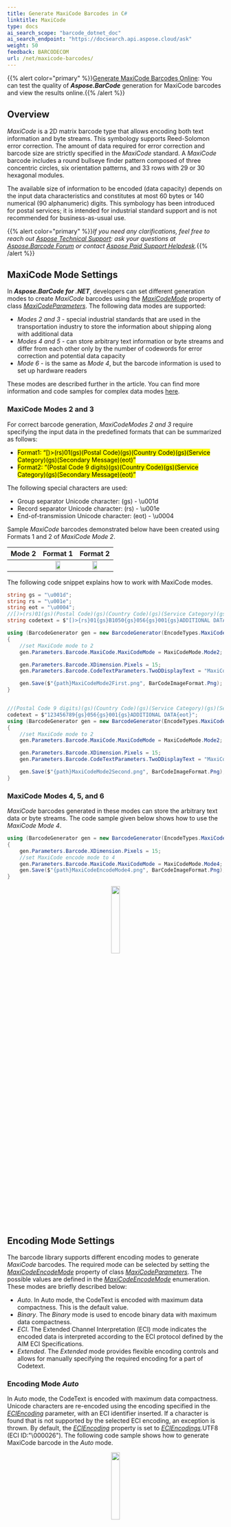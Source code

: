 ```yaml
---
title: Generate MaxiCode Barcodes in C#
linktitle: MaxiCode
type: docs
ai_search_scope: "barcode_dotnet_doc"
ai_search_endpoint: "https://docsearch.api.aspose.cloud/ask"
weight: 50
feedback: BARCODECOM
url: /net/maxicode-barcodes/
---
```

{{% alert color="primary" %}}[Generate MaxiCode Barcodes Online](https://products.aspose.app/barcode/generate/maxicode): You can test the quality of ***Aspose.BarCode*** generation for MaxiCode barcodes and view the results online.{{% /alert %}}

## **Overview**
*MaxiCode* is a 2D matrix barcode type that allows encoding both text information and byte streams. This symbology supports Reed-Solomon error correction. The amount of data required for error correction and barcode size are strictly specified in the *MaxiCode* standard. A *MaxiCode* barcode includes a round bullseye finder pattern composed of three concentric circles, six orientation patterns, and 33 rows with 29 or 30 hexagonal modules.  
  
The available size of information to be encoded (data capacity) depends on the input data characteristics and constitutes at most 60 bytes or 140 numerical (90 alphanumeric) digits. This symbology has been introduced for postal services; it is intended for industrial standard support and is not recommended for business-as-usual use.
  
{{% alert color="primary" %}}*If you need any clarifications, feel free to reach out [Aspose Technical Support](/barcode/net/technical-support/): ask your questions at [Aspose.Barcode Forum](https://forum.aspose.com/c/barcode/13) or contact [Aspose Paid Support Helpdesk](https://helpdesk.aspose.com/).*{{% /alert %}}

## **MaxiCode Mode Settings**
In ***Aspose.BarCode for .NET***, developers can set different generation modes to create *MaxiCode* barcodes using the [*MaxiCodeMode*](https://reference.aspose.com/barcode/net/aspose.barcode.generation/maxicodeparameters/maxicodemode) property of class [*MaxiCodeParameters*](https://reference.aspose.com/barcode/net/aspose.barcode.generation/maxicodeparameters). The following data modes are supported: 
- *Modes 2 and 3* - special industrial standards that are used in the transportation industry to store the information about shipping along with additional data
- *Modes 4 and 5* - can store arbitrary text information or byte streams and differ from each other only by the number of codewords for error correction and potential data capacity
- *Mode 6* - is the same as *Mode 4*, but the barcode information is used to set up hardware readers

These modes are described further in the article. You can find more information and code samples for complex data modes [here](/net/complex-maxicode/).   

### **MaxiCode Modes 2 and 3**
For correct barcode generation, *MaxiCodeModes 2 and 3* require specifying the input data in the predefined formats that can be summarized as follows:  
- <mark>Format1: “[)>(rs)01(gs)(Postal Code)(gs)(Country Code)(gs)(Service Category)(gs)(Secondary Message)(eot)”</mark>
- <mark>Format2: “(Postal Code 9 digits)(gs)(Country Code)(gs)(Service Category)(gs)(Secondary Message)(eot)”</mark>
  
The following special characters are used:
- Group separator Unicode character: (gs) - \u001d
- Record separator Unicode character: (rs) - \u001e
- End-of-transmission Unicode character: (eot) - \u0004
  
Sample *MaxiCode* barcodes demonstrated below have been created using Formats 1 and 2 of *MaxiCode Mode 2*.
   
|Mode 2|Format 1|Format 2|
| :-: | :-: | :-: |
| |<img src="maxicodemode2first.png" width="40%" height="40%">|<img src="maxicodemode2second.png" width="40%" height="40%">|
  
The following code snippet explains how to work with MaxiCode modes.

``` csharp
string gs = "\u001d";
string rs = "\u001e";
string eot = "\u0004";
//[)>(rs)01(gs)(Postal Code)(gs)(Country Code)(gs)(Service Category)(gs)(Secondary Message)(eot)
string codetext = $"[)>{rs}01{gs}B1050{gs}056{gs}001{gs}ADDITIONAL DATA{eot}";

using (BarcodeGenerator gen = new BarcodeGenerator(EncodeTypes.MaxiCode, codetext))
{
    //set MaxiCode mode to 2
    gen.Parameters.Barcode.MaxiCode.MaxiCodeMode = MaxiCodeMode.Mode2;

    gen.Parameters.Barcode.XDimension.Pixels = 15;
    gen.Parameters.Barcode.CodeTextParameters.TwoDDisplayText = "MaxiCode Mode 2";

    gen.Save($"{path}MaxiCodeMode2First.png", BarCodeImageFormat.Png);
}


//(Postal Code 9 digits)(gs)(Country Code)(gs)(Service Category)(gs)(Secondary Message)(eot)
codetext = $"123456789{gs}056{gs}001{gs}ADDITIONAL DATA{eot}";
using (BarcodeGenerator gen = new BarcodeGenerator(EncodeTypes.MaxiCode, codetext))
{
    //set MaxiCode mode to 2
    gen.Parameters.Barcode.MaxiCode.MaxiCodeMode = MaxiCodeMode.Mode2;

    gen.Parameters.Barcode.XDimension.Pixels = 15;
    gen.Parameters.Barcode.CodeTextParameters.TwoDDisplayText = "MaxiCode Mode 2";

    gen.Save($"{path}MaxiCodeMode2Second.png", BarCodeImageFormat.Png);
}

```
  
### **MaxiCode Modes 4, 5, and 6**
*MaxiCode* barcodes generated in these modes can store the arbitrary text data or byte streams. The code sample given below shows how to use the *MaxiCode Mode 4*.

``` csharp
using (BarcodeGenerator gen = new BarcodeGenerator(EncodeTypes.MaxiCode, "Åspóse.Barcóde©"))
{
    gen.Parameters.Barcode.XDimension.Pixels = 15;
    //set MaxiCode encode mode to 4
    gen.Parameters.Barcode.MaxiCode.MaxiCodeMode = MaxiCodeMode.Mode4;
    gen.Save($"{path}MaxiCodeEncodeMode4.png", BarCodeImageFormat.Png);
}

```
  
<p align="center"><img src="maxicodemode4.png" width="20%" height="20%"></p>


## **Encoding Mode Settings**
The barcode library supports different encoding modes to generate *MaxiCode* barcodes. The required mode can be selected by setting the [*MaxiCodeEncodeMode*](https://reference.aspose.com/barcode/net/aspose.barcode.generation/maxicodeparameters/maxicodeencodemode) property of class [*MaxiCodeParameters*](https://reference.aspose.com/barcode/net/aspose.barcode.generation/maxicodeparameters). The possible values are defined in the [*MaxiCodeEncodeMode*](https://reference.aspose.com/barcode/net/aspose.barcode.generation/maxicodeencodemode/) enumeration. These modes are briefly described below:

- *Auto*. In Auto mode, the CodeText is encoded with maximum data compactness. This is the default value. 
- *Binary*. The *Binary* mode is used to encode binary data with maximum data compactness. 
- *ECI*. The Extended Channel Interpretation (ECI) mode indicates the encoded data is interpreted according to the ECI protocol defined by the AIM ECI Specifications.
- *Extended*. The *Extended* mode provides flexible encoding controls and allows for manually specifying the required encoding for a part of Codetext.

### **Encoding Mode *Auto***
In Auto mode, the CodeText is encoded with maximum data compactness. Unicode characters are re-encoded using the encoding specified in the [*ECIEncoding*](https://reference.aspose.com/barcode/net/aspose.barcode.generation/maxicodeparameters/eciencoding/) parameter, with an ECI identifier inserted. If a character is found that is not supported by the selected ECI encoding, an exception is thrown. By default, the [*ECIEncoding*](https://reference.aspose.com/barcode/net/aspose.barcode.generation/maxicodeparameters/eciencoding/) property is set to [*ECIEncodings*](https://reference.aspose.com/barcode/net/aspose.barcode.generation/eciencodings/).UTF8 (ECI ID:"\000026"). The following code sample shows how to generate MaxiCode barcode in the *Auto* mode.    

<p align="center"><img src="maxicodeencodemodeauto.png" width="20%" height="20%"></p>

``` csharp
using (var gen = new BarcodeGenerator(EncodeTypes.MaxiCode, "犬Right狗"))
{
    gen.Save($"{path}MaxiCodeEncodyModeAuto.png", BarCodeImageFormat.Png);
}

```

### **Encoding Mode *Binary***
The *Binary* mode serves to encode byte streams. If a Unicode character is encountered, an exception is thrown. The code sample below explains how to work with this encoding mode.

<p align="center"><img src="maxicodeencodemodebinary.png" width="20%" height="20%"></p>  
  
``` csharp
byte[] encodedArr = { 0xFF, 0xFE, 0xFD, 0xFC, 0xFB, 0xFA, 0xF9 };
using (BarcodeGenerator gen = new BarcodeGenerator(EncodeTypes.MaxiCode))
{
    bg.SetCodeText(encodedArr);
    //set MaxiCode encode mode to Binary
    gen.Parameters.Barcode.MaxiCode.MaxiCodeEncodeMode = MaxiCodeEncodeMode.Binary;
    gen.Save($"{path}MaxiCodeEncodeModeBinary.png", BarCodeImageFormat.Png);

}
```

### **Encoding Mode *ECI***
The Extended Channel Interpretation (ECI) mode indicates that the encoded data is interpreted according to the ECI protocol defined by the AIM ECI Specifications. When the ECI mode is selected, the entire CodeText is re-encoded using the encoding specified in the [*ECIEncoding*](https://reference.aspose.com/barcode/net/aspose.barcode.generation/maxicodeparameters/eciencoding/) parameter, with an ECI identifier inserted. If a character is found that is not supported by the selected ECI encoding, an exception is thrown. By default, the [*ECIEncoding*](https://reference.aspose.com/barcode/net/aspose.barcode.generation/maxicodeparameters/eciencoding/) property is set to [*ECIEncodings*](https://reference.aspose.com/barcode/net/aspose.barcode.generation/eciencodings/).UTF8 (ECI ID:"\000026").

The following code sample demonstrates how to use the *ECI* mode.

<p align="center"><img src="maxicodeencodemodeeci.png" width="20%" height="20%"></p>

```csharp
// ECI mode, Latin/Greek alphabet encoding. ECI ID:"\000009"
var str = "ΑΒΓΔΕ";

using (var bg = new BarcodeGenerator(EncodeTypes.MaxiCode, str))
{
    bg.Parameters.Barcode.MaxiCode.MaxiCodeEncodeMode = MaxiCodeEncodeMode.ECI;
    bg.Parameters.Barcode.MaxiCode.ECIEncoding = ECIEncodings.ISO_8859_7;
    var img = bg.GenerateBarCodeImage();
}
```

### **Encoding Mode *Extended***
In this mode, the information passed to the [*CodeText*](https://reference.aspose.com/barcode/net/aspose.barcode.generation/barcodegenerator/codetext/) property includes control words besides the main input data. Control words serve to enable extended control over the data encoding process and allow developers to store textual sequences with different encodings in one barcode. To generate *MaxiCode* barcodes in this format, it is recommended to use class [*MaxiCodeExtCodetextBuilder*](https://reference.aspose.com/barcode/net/aspose.barcode.generation/maxicodeextcodetextbuilder/).

<p align="center"><img src="maxicodeencodemodeextended.png" width="20%" height="20%"></p>

``` csharp
//create codetext
MaxiCodeExtCodetextBuilder textBuilder = new MaxiCodeExtCodetextBuilder();
textBuilder.AddECICodetext(ECIEncodings.Win1251, "Will");
textBuilder.AddECICodetext(ECIEncodings.UTF8, "犬Right狗");
textBuilder.AddECICodetext(ECIEncodings.UTF16BE, "犬Power狗");
textBuilder.AddPlainCodetext("Plain text");

//generate codetext
string codetext = textBuilder.GetExtendedCodetext();

//generate
using (BarcodeGenerator gen = new BarcodeGenerator(EncodeTypes.MaxiCode, codetext))
{
    gen.Parameters.Barcode.XDimension.Pixels = 15;
    //set encode mode to Extended
    gen.Parameters.Barcode.MaxiCode.MaxiCodeEncodeMode = MaxiCodeEncodeMode.Extended;
    gen.Parameters.Barcode.CodeTextParameters.TwoDDisplayText = "Extended mode";
    gen.Save($"{path}MaxiCodeEncodeModeExtended.png", BarCodeImageFormat.Png);
}
```

## **Aspect Ratio**
*Aspect Ratio* is the ratio between the barcode width and height. In ***Aspose.BarCode for .NET***, developers can use the [*AspectRatio*](https://reference.aspose.com/barcode/net/aspose.barcode.generation/maxicodeparameters/properties/aspectratio) property of class [*MaxiCodeParameters*](https://reference.aspose.com/barcode/net/aspose.barcode.generation/maxicodeparameters) to adjust barcode proportions with respect to the X and Y coordinates. It is implemented as a relative coefficient to the [*XDimension*](https://reference.aspose.com/barcode/net/aspose.barcode.generation/barcodeparameters/properties/xdimension) parameter. *MaxiCode* barcodes should be generated with the value of *AspectRatio* equal to 1. A sample *MaxiCode* barcode provided below has been generated using the *Aspect Ratio* set to 0.5.
  
<p align="center"><img src="maxicodeaspectratio0.5.png" width="20%" height="20%"></p>
  
The following code snippet illustrates how to manage *Aspect Ratio* settings for *MaxiCode* barcode generation.
  
``` csharp
BarcodeGenerator gen = new BarcodeGenerator(EncodeTypes.MaxiCode, "Åspóse.Barcóde©");
gen.Parameters.Barcode.XDimension.Pixels = 15;
//set aspect ratio 0.5
gen.Parameters.Barcode.MaxiCode.AspectRatio = 0.5f;
gen.Save($"{path}MaxiCodeAspectRatio0.5.png", BarCodeImageFormat.Png);

```

## **Structured Append**
The structured append mode is a special generation regime that allows combining up to eight MaxiCode barcodes. To use this mode, it is necessary to initialize the following properties:
-	[*MaxiCodeStructuredAppendModeBarcodesCount*]( https://reference.aspose.com/barcode/net/aspose.barcode.generation/maxicodeparameters/maxicodestructuredappendmodebarcodescount/) – is used to set the number of MaxiCode barcodes to be generated (from 2 to 8)
-	[*MaxiCodeStructuredAppendModeBarcodeId*](https://reference.aspose.com/barcode/net/aspose.barcode.generation/maxicodeparameters/maxicodestructuredappendmodebarcodeid/) – sets the position of the barcode in the sequence


<p align="center"><img src="maxicodestructuredappendmode.png" width="20%" height="20%"></p>

``` csharp
using (BarcodeGenerator gen = new BarcodeGenerator(EncodeTypes.MaxiCode, "Åspóse.Barcóde©"))
{
    gen.Parameters.Barcode.XDimension.Pixels = 15;
    //set MaxiCode strucutured append mode
    gen.Parameters.Barcode.MaxiCode.MaxiCodeStructuredAppendModeBarcodeId = 3;
    gen.Parameters.Barcode.MaxiCode.MaxiCodeStructuredAppendModeBarcodeId = 5;
    gen.Save($"{path}MaxiCodeStructuredAppendMode.png", BarCodeImageFormat.Png);
}
```



